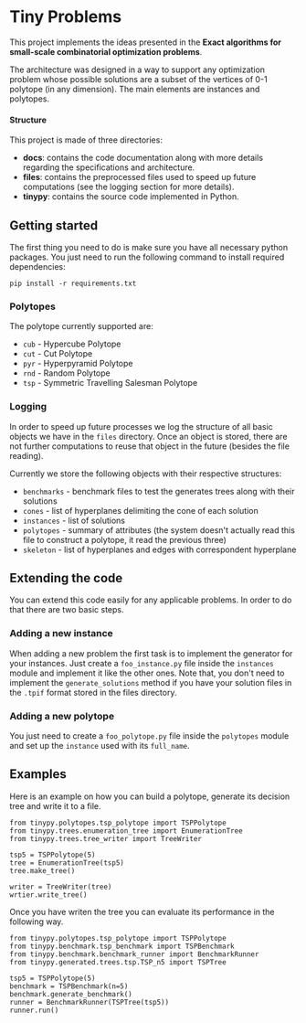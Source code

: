 # Tiny Problems

This project implements the ideas presented in the **Exact algorithms for small-scale combinatorial optimization problems**. 

The architecture was designed in a way to support any optimization problem whose possible solutions are a subset of the vertices of 0-1 polytope (in any dimension). 
The main elements are instances and polytopes.

#### Structure
This project is made of three directories:

* **docs**: contains the code documentation along with more details regarding the specifications and architecture.
* **files**: contains the preprocessed files used to speed up future computations (see the logging section for more details).
* **tinypy**: contains the source code implemented in Python.

## Getting started

The first thing you need to do is make sure you have all necessary python packages. 
You just need to run the following command to install required dependencies:

```
pip install -r requirements.txt
```

### Polytopes

The polytope currently supported are:
* `cub` - Hypercube Polytope
* `cut` - Cut Polytope
* `pyr` - Hyperpyramid Polytope
* `rnd` - Random Polytope
* `tsp` - Symmetric Travelling Salesman Polytope

### Logging

In order to speed up future processes we log the structure of all basic objects we have in the `files` directory. 
Once an object is stored, there are not further computations to reuse that object in the future (besides the file reading).

Currently we store the following objects with their respective structures:
* `benchmarks` - benchmark files to test the generates trees along with their solutions
* `cones` - list of hyperplanes delimiting the cone of each solution
* `instances` - list of solutions
* `polytopes` - summary of attributes (the system doesn't actually read this file to construct a polytope, it read the previous three)
* `skeleton` - list of hyperplanes and edges with correspondent hyperplane

## Extending the code

You can extend this code easily for any applicable problems. In order to do that there are two basic steps.

### Adding a new instance
When adding a new problem the first task is to implement the generator for your instances. 
Just create a `foo_instance.py` file inside the `instances` module and implement it like the other ones.
Note that, you don't need to implement the `generate_solutions` method if you have your solution files in the `.tpif` format stored in the files
 directory.

### Adding a new polytope
You just need to create a `foo_polytope.py` file inside the `polytopes` module and set up the `instance` used with its `full_name`.

## Examples
Here is an example on how you can build a polytope, generate its decision tree and write it to a file.

```
from tinypy.polytopes.tsp_polytope import TSPPolytope
from tinypy.trees.enumeration_tree import EnumerationTree
from tinypy.trees.tree_writer import TreeWriter

tsp5 = TSPPolytope(5)
tree = EnumerationTree(tsp5)
tree.make_tree()

writer = TreeWriter(tree)
wrtier.write_tree()
```


Once you have writen the tree you can evaluate its performance in the following way.

```
from tinypy.polytopes.tsp_polytope import TSPPolytope
from tinypy.benchmark.tsp_benchmark import TSPBenchmark
from tinypy.benchmark.benchmark_runner import BenchmarkRunner
from tinypy.generated.trees.tsp.TSP_n5 import TSPTree

tsp5 = TSPPolytope(5)
benchmark = TSPBenchmark(n=5)
benchmark.generate_benchmark()
runner = BenchmarkRunner(TSPTree(tsp5))
runner.run()
```